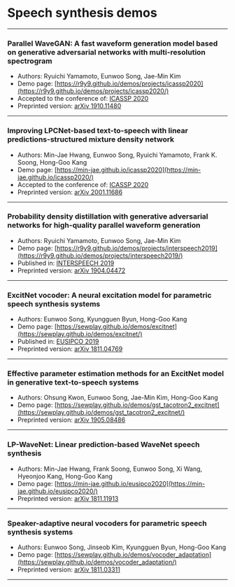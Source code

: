 # Speech synthesis demos
---

### Parallel WaveGAN: A fast waveform generation model based on generative adversarial networks with multi-resolution spectrogram
- Authors: Ryuichi Yamamoto, Eunwoo Song, Jae-Min Kim
- Demo page: [https://r9y9.github.io/demos/projects/icassp2020](https://r9y9.github.io/demos/projects/icassp2020/)
- Accepted to the conference of: [ICASSP 2020](https://2020.ieeeicassp.org/)
- Preprinted version: [arXiv 1910.11480](https://arxiv.org/abs/1910.11480/)

---

### Improving LPCNet-based text-to-speech with linear predictions-structured mixture density network
- Authors: Min-Jae Hwang, Eunwoo Song, Ryuichi Yamamoto, Frank K. Soong, Hong-Goo Kang
- Demo page: [https://min-jae.github.io/icassp2020](https://min-jae.github.io/icassp2020/)
- Accepted to the conference of: [ICASSP 2020](https://2020.ieeeicassp.org/)
- Preprinted version: [arXiv 2001.11686](https://arxiv.org/abs/2001.11686/)

---

### Probability density distillation with generative adversarial networks for high-quality parallel waveform generation
- Authors: Ryuichi Yamamoto, Eunwoo Song, Jae-Min Kim
- Demo page: [https://r9y9.github.io/demos/projects/interspeech2019](https://r9y9.github.io/demos/projects/interspeech2019/)
- Published in: [INTERSPEECH 2019](http://interspeech2019.org)
- Preprinted version: [arXiv 1904.04472](https://arxiv.org/abs/1904.04472/)

---

### ExcitNet vocoder: A neural excitation model for parametric speech synthesis systems
- Authors: Eunwoo Song, Kyungguen Byun, Hong-Goo Kang
- Demo page: [https://sewplay.github.io/demos/excitnet](https://sewplay.github.io/demos/excitnet/)
- Published in: [EUSIPCO 2019](http://eusipco2019.org)
- Preprinted version: [arXiv 1811.04769](https://arxiv.org/abs/1811.04769/)

---

### Effective parameter estimation methods for an ExcitNet model in generative text-to-speech systems
- Authors: Ohsung Kwon, Eunwoo Song, Jae-Min Kim, Hong-Goo Kang
- Demo page: [https://sewplay.github.io/demos/gst_tacotron2_excitnet](https://sewplay.github.io/demos/gst_tacotron2_excitnet/)
- Preprinted version: [arXiv 1905.08486](https://arxiv.org/abs/1905.08486/)

---

### LP-WaveNet: Linear prediction-based WaveNet speech synthesis
- Authors: Min-Jae Hwang, Frank Soong, Eunwoo Song, Xi Wang, Hyeonjoo Kang, Hong-Goo Kang
- Demo page: [https://min-jae.github.io/eusipco2020](https://min-jae.github.io/eusipco2020/)
- Preprinted version: [arXiv 1811.11913](https://arxiv.org/abs/1811.11913/)

---

### Speaker-adaptive neural vocoders for parametric speech synthesis systems
- Authors: Eunwoo Song, Jinseob Kim, Kyungguen Byun, Hong-Goo Kang
- Demo page: [https://sewplay.github.io/demos/vocoder_adaptation](https://sewplay.github.io/demos/vocoder_adaptation/)
- Preprinted version: [arXiv 1811.03311](https://arxiv.org/abs/1811.03311/)

---
